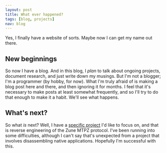 ```yaml
---
layout: post
title: What ever happened?
tags: [blog, projects]
nav: blog
---
```


Yes, I finally have a website of sorts. Maybe now I can get my name out there.

New beginnings
--------------

So now I have a blog. And in this blog, I *plan* to talk about ongoing projects,
document research, and just write down my musings. But I'm not a blogger; I'm a 
programmer (by hobby, for now). What I'm truly afraid of is making a blog post
here and there, and then ignoring it for months. I feel that it's necessary
to make posts at least somewhat frequently, and so I'll try to do that enough
to make it a habit. We'll see what happens.

What's next?
------------

So what *is* next? Well, I have a [specific project](/projects.html)
I'd like to focus on, and that is reverse engineering of the Zune MTPZ protocol. 
I've been running into some difficulties, although I can't say that's unexpected 
from a project that involves disassembling native applications. Hopefully I'm
successful with this.
